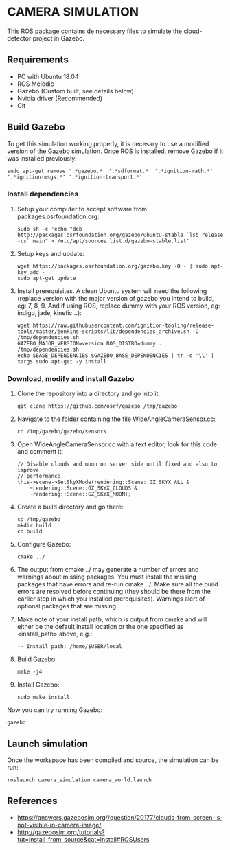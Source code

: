 # CAMERA SIMULATION
This ROS package contains de necessary files to simulate the cloud-detector project in Gazebo.

## Requirements
- PC with Ubuntu 18.04
- ROS Melodic
- Gazebo (Custom built, see details below)
- Nvidia driver (Recommended)
- Git

## Build Gazebo
To get this simulation working properly, it is necesary to use a modified version of the Gazebo simulation. Once ROS is installed, remove Gazebo if it was installed previously:

```
sudo apt-get remove '.*gazebo.*' '.*sdformat.*' '.*ignition-math.*' '.*ignition-msgs.*' '.*ignition-transport.*' 
```
### Install dependencies

1. Setup your computer to accept software from packages.osrfoundation.org:
    ```
    sudo sh -c 'echo "deb http://packages.osrfoundation.org/gazebo/ubuntu-stable `lsb_release -cs` main" > /etc/apt/sources.list.d/gazebo-stable.list'
    ```
2. Setup keys and update:
    ```
    wget https://packages.osrfoundation.org/gazebo.key -O - | sudo apt-key add -
    sudo apt-get update
    ```
3. Install prerequisites. A clean Ubuntu system will need the following (replace version with the major version of gazebo you intend to build, eg: 7, 8, 9. And if using ROS, replace dummy with your ROS version, eg: indigo, jade, kinetic...):
    ```
    wget https://raw.githubusercontent.com/ignition-tooling/release-tools/master/jenkins-scripts/lib/dependencies_archive.sh -O /tmp/dependencies.sh
    GAZEBO_MAJOR_VERSION=version ROS_DISTRO=dummy . /tmp/dependencies.sh
    echo $BASE_DEPENDENCIES $GAZEBO_BASE_DEPENDENCIES | tr -d '\\' | xargs sudo apt-get -y install
    ```
### Download, modify and install Gazebo

1. Clone the repository into a directory and go into it:
   
    ```
    git clone https://github.com/osrf/gazebo /tmp/gazebo
    ```

2. Navigate to the folder containing the file WideAngleCameraSensor.cc:
   
    ```
    cd /tmp/gazebo/gazebo/sensors
    ```

3. Open WideAngleCameraSensor.cc with a text editor, look for this code and comment it:
   
    ```
    // Disable clouds and moon on server side until fixed and also to improve
    // performance
    this->scene->SetSkyXMode(rendering::Scene::GZ_SKYX_ALL &
        ~rendering::Scene::GZ_SKYX_CLOUDS &
        ~rendering::Scene::GZ_SKYX_MOON);
    ```
4. Create a build directory and go there:
   
    ```
    cd /tmp/gazebo
    mkdir build
    cd build
    ```

5. Configure Gazebo:
    ```
    cmake ../
    ```

6. The output from cmake ../ may generate a number of errors and warnings about missing packages. You must install the missing packages that have errors and re-run cmake ../. Make sure all the build errors are resolved before continuing (they should be there from the earlier step in which you installed prerequisites). Warnings alert of optional packages that are missing.
   
7. Make note of your install path, which is output from cmake and will either be the default install location or the one specified as <install_path> above, e.g.:
    ```
    -- Install path: /home/$USER/local
    ```

8. Build Gazebo:

    ```
    make -j4
    ```

9. Install Gazebo:
    
    ```
    sudo make install
    ```

Now you can try running Gazebo:

```
gazebo
```

## Launch simulation
Once the workspace has been compiled and source, the simulation can be run:

```
roslaunch camera_simulation camera_world.launch
```

## References
- <https://answers.gazebosim.org//question/20177/clouds-from-screen-is-not-visible-in-camera-image/>
- <http://gazebosim.org/tutorials?tut=install_from_source&cat=install#ROSUsers>